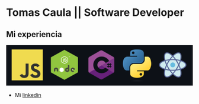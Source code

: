 # Tomas Caula || Software Developer 

## Mi experiencia
<picture>
  <source media="(prefers-color-scheme: dark)" srcset="./Experiencia.png">
  <source media="(prefers-color-scheme: light)" srcset="./Experiencia.png">
  <img alt="experiencia." src="./Experiencia.png">
</picture>

- Mi [linkedin](https://www.linkedin.com/in/tomas-caula-b0b743225/)